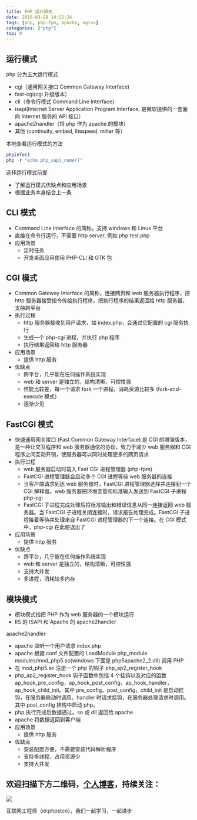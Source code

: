 ```yaml
---
title: PHP 运行模式
date: 2016-03-29 14:52:24
tags: [php, php-fpm, apache, nginx]
categories: ["php"]
top: 0
---
```


## 运行模式

php 分为五大运行模式

* cgi（通用网关接口 Common Gateway Interface)
* fast-cgi(cgi 升级版本）
* cli（命令行模式 Command Line Interface)
* isapi(Internet Server Application Program Interface, 是微软提供的一套面向 Internet 服务的 API 接口）
* apache2handler（将 php 作为 apache 的模块）
* 其他 (continuity, embed, litespeed, milter 等）

本地查看运行模式的方法

``` php
phpinfo()
php -r "echo php_sapi_name()"
```

选择运行模式前提

* 了解运行模式优缺点和应用场景
* 根据业务本身结合上一条

## CLI 模式

* Command Line Interface 的简称，支持 windows 和 Linux 平台
* 直接在命令行运行，不需要 http server, 例如 php test.php
* 应用场景
    - 定时任务
    - 开发桌面应用使用 PHP-CLI 和 GTK 包

## CGI 模式

* Common Gateway Interface 的简称，连接网页和 web 服务器执行程序，把 http 服务器接受指令传给执行程序，把执行程序的结果返回给 http 服务器，支持跨平台
* 执行过程
    - http 服务器接收到用户请求，如 index.php，会通过它配置的 cgi 服务执行
    - 生成一个 php-cgi 进程，并执行 php 程序
    - 执行结果返回给 http 服务器
* 应用场景
    - 提供 http 服务
* 优缺点
    - 跨平台，几乎能在任何操作系统实现
    - web 和 server 是独立的，结构清晰，可控性强
    - 性能比较差，每一个请求 fork 一个进程，消耗资源比较多 (fork-and-execute 模式）
    - 逐渐少见

## FastCGI 模式

* 快速通用网关接口 (Fast Common Gateway Interface) 是 CGI 的增强版本，是一种让交互程序和 web 服务器通信的协议，致力于减少 web 服务器和 CGI 程序之间互动开销，使服务器可以同时处理更多的网页请求
* 执行过程
    - web 服务器启动时载入 Fast CGI 进程管理器 (php-fpm)
    - FastCGI 进程管理器会启动多个 CGI 进程等待 web 服务器的连接
    - 当客户端请求到达 web 服务器时，FastCGI 进程管理器选择并连接到一个 CGI 解释器。web 服务器把环境变量和标准输入发送到 FastCGI 子进程 php-cgi
    - FastCGI 子进程完成处理后将标准输出和错误信息从同一连接返回 web 服务器。当 FastCGI 子进程关闭连接时，请求报告处理完成。FastCGI 子进程接着等待并处理来自 FastCGI 进程管理器的下一个连接。在 CGI 模式中，php-cgi 在此便退出了
* 应用场景
    - 提供 http 服务
* 优缺点
    - 跨平台，几乎能在任何操作系统实现
    - web 和 server 是独立的，结构清晰，可控性强
    - 支持大并发
    - 多进程，消耗较多内存

## 模块模式

* 模块模式指把 PHP 作为 web 服务器的一个模块运行
* IIS 的 ISAPI 和 Apache 的 apache2handler

apache2handler

* apache 监听一个用户请求 index.php
* apache 根据 conf 文件配置的 LoadModule php_module modules/mod_php5.so(windows 下面是 php5apache2_2.dll) 调用 PHP
* 在 mod_php5.so 注册一个 php 的钩子 php_ap2_register_hook
* php_ap2_register_hook 钩子函数中包括 4 个挂钩以及对应的函数 ap_hook_pre_config，ap_hook_post_config，ap_hook_handler，ap_hook_child_init。其中 pre_config，post_config，child_init 是启动挂钩，在服务器启动时调用。handler 时请求挂钩，在服务器处理请求时调用。其中 post_config 挂钩中启动 php。
* php 执行完成后数据通过。so 或 dll 返回给 apache
* apache 将数据返回到客户端
* 应用场景
    - 提供 http 服务
* 优缺点
    - 安装配置方便，不需要安装代码解析程序
    - 支持多线程，占用资源少
    - 支持大并发

## 欢迎扫描下方二维码，[个人博客](https://www.phpst.cn)，持续关注：

![](/qrcode.jpg)

互联网工程师（id:phpstcn），我们一起学习，一起进步
